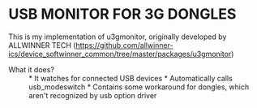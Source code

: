 USB MONITOR FOR 3G DONGLES
==========================

This is my implementation of u3gmonitor, originally developed by ALLWINNER TECH (https://github.com/allwinner-ics/device_softwinner_common/tree/master/packages/u3gmonitor)

<dl>
  <dt>What it does?</dt>
  <dd>
 * It watches for connected USB devices
 * Automatically calls usb_modeswitch
 * Contains some workaround for dongles, which aren't recognized by usb option driver
  </dd>
</dl>